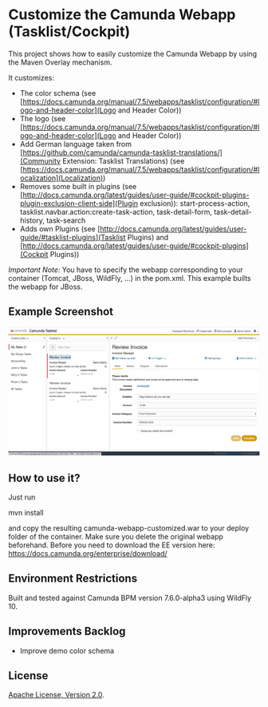 Customize the Camunda Webapp (Tasklist/Cockpit)
=========================

This project shows how to easily customize the Camunda Webapp by using the Maven Overlay mechanism.

It customizes:

* The color schema (see [https://docs.camunda.org/manual/7.5/webapps/tasklist/configuration/#logo-and-header-color](Logo and Header Color))
* The logo (see [https://docs.camunda.org/manual/7.5/webapps/tasklist/configuration/#logo-and-header-color](Logo and Header Color))
* Add German language taken from [https://github.com/camunda/camunda-tasklist-translations/](Community Extension: Tasklist Translations) (see [https://docs.camunda.org/manual/7.5/webapps/tasklist/configuration/#localization](Localization))
* Removes some built in plugins (see [http://docs.camunda.org/latest/guides/user-guide/#cockpit-plugins-plugin-exclusion-client-side](Plugin exclusion)): start-process-action, tasklist.navbar.action:create-task-action, task-detail-form, task-detail-history, task-search
* Adds own Plugins (see [http://docs.camunda.org/latest/guides/user-guide/#tasklist-plugins](Tasklist Plugins) and [http://docs.camunda.org/latest/guides/user-guide/#cockpit-plugins](Cockpit Plugins))

*Important Note:* You have to specify the webapp corresponding to your container (Tomcat, JBoss, WildFly, ...) in the pom.xml. This example builts the webapp for JBoss.

Example Screenshot
----------------------------

![Screenshot](screenshot.png)

How to use it?
--------------

Just run

 mvn install


and copy the resulting camunda-webapp-customized.war to your deploy folder of the container. Make sure you delete the original webapp beforehand.
Before you need to download the EE version here: https://docs.camunda.org/enterprise/download/

Environment Restrictions
------------------------

Built and tested against Camunda BPM version 7.6.0-alpha3 using WildFly 10.


Improvements Backlog
--------------------

* Improve demo color schema

License
-------

[Apache License, Version 2.0](http://www.apache.org/licenses/LICENSE-2.0).
